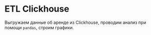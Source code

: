 # ETL Clickhouse

Выгружаем данные об аренде из Clickhouse, проводим анализ при помощи `pandas`, строим графики.

